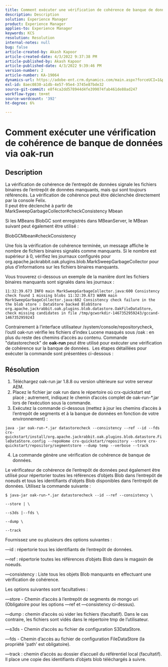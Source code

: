 ```yaml
---
title: Comment exécuter une vérification de cohérence de banque de données via oak-run
description: Description
solution: Experience Manager
product: Experience Manager
applies-to: Experience Manager
keywords: KCS
resolution: Resolution
internal-notes: null
bug: false
article-created-by: Akash Kapoor
article-created-date: 4/3/2022 9:37:38 PM
article-published-by: Akash Kapoor
article-published-date: 4/3/2022 9:39:46 PM
version-number: 2
article-number: KA-19064
dynamics-url: https://adobe-ent.crm.dynamics.com/main.aspx?forceUCI=1&pagetype=entityrecord&etn=knowledgearticle&id=68a58547-96b3-ec11-983f-000d3a5d09d6
exl-id: 8aec0830-a1db-4e57-95e4-3745e87bde32
source-git-commit: e8f4ca2dd578944d4fe399074fab461de88ad247
workflow-type: tm+mt
source-wordcount: '392'
ht-degree: 6%

---
```


# Comment exécuter une vérification de cohérence de banque de données via oak-run

## Description

La vérification de cohérence de l’entrepôt de données signale les fichiers binaires de l’entrepôt de données manquants, mais qui sont toujours référencés. La vérification de cohérence peut être déclenchée directement par la console Felix.<br>
Il peut être déclenché à partir de MarkSweepGarbageCollector#checkConsistency Mbean

Si les MBeans BlobGC sont enregistrés dans MBeanServer, le MBean suivant peut également être utilisé :

BlobGCMbean#checkConsistency

Une fois la vérification de cohérence terminée, un message affiche le nombre de fichiers binaires signalés comme manquants. Si le nombre est supérieur à 0, vérifiez les journaux configurés pour org.apache.jackrabbit.oak.plugins.blob.MarkSweepGarbageCollector pour plus d’informations sur les fichiers binaires manquants.

Vous trouverez ci-dessous un exemple de la manière dont les fichiers binaires manquants sont signalés dans les journaux :

`11:32:39.673 INFO main MarkSweepGarbageCollector.java:600 Consistency check found 1 missing blobs 11:32:39.673 WARN main MarkSweepGarbageCollector.java:602 Consistency check failure in the the blob store : DataStore backed BlobStore org.apache.jackrabbit.oak.plugins.blob.datastore.OakFileDataStore, check missing candidates in file /tmp/gcworkdir-1467352959243/gccand-1467352959243`

Contrairement à l’interface utilisateur /system/console/repositorycheck, l’outil oak-run vérifie les fichiers d’index Lucene masqués sous /oak : en plus du reste des chemins d’accès au contenu. Commande &quot;datastorecheck&quot; de <b>oak-run </b>peut être utilisé pour exécuter une vérification de cohérence sur la banque de données.  Les étapes détaillées pour exécuter la commande sont présentées ci-dessous :




## Résolution


1. Téléchargez oak-run jar 1.8.8 ou version ultérieure sur votre serveur AEM.
2. Placez le fichier jar oak run dans le répertoire où crx-quickstart est placé ; autrement, indiquez le chemin d’accès complet de oak-run-\*.jar lors de l’exécution sous la commande.
3. Exécutez la commande ci-dessous (mettez à jour les chemins d’accès à l’entrepôt de segments et à la banque de données en fonction de votre environnement) :


`java -jar oak-run-*.jar datastorecheck --consistency --ref --id --fds crx-quickstart/install/org.apache.jackrabbit.oak.plugins.blob.datastore.FileDataStore.config --repoHome crx-quickstart/repository --store crx-quickstart/repository/segmentstore --dump temp --verbose --track`

4. La commande génère une vérification de cohérence de banque de données.

Le vérificateur de cohérence de l’entrepôt de données peut également être utilisé pour répertorier toutes les références d’objets Blob dans l’entrepôt de noeuds et tous les identifiants d’objets Blob disponibles dans l’entrepôt de données. Utilisez la commande suivante :

`$ java-jar oak-run-*.jar datastorecheck --id --ref --consistency \`

`--store | \`

`--s3ds |--fds \`

`--dump \`

`--track`



Fournissez une ou plusieurs des options suivantes :

—id : répertorie tous les identifiants de l’entrepôt de données.

—ref : répertorie toutes les références d’objets Blob dans le magasin de noeuds.

—consistency : Liste tous les objets Blob manquants en effectuant une vérification de cohérence.



Les options suivantes sont facultatives :

—store - Chemin d’accès à l’entrepôt de segments de mongo uri (Obligatoire pour les options —ref et —consistency ci-dessus).

—dump : chemin d’accès où vider les fichiers (facultatif). Dans le cas contraire, les fichiers sont vidés dans le répertoire tmp de l’utilisateur.

—s3ds - Chemin d’accès au fichier de configuration S3DataStore.

—fds - Chemin d’accès au fichier de configuration FileDataStore (la propriété &#39;path&#39; est obligatoire).

—track : chemin d’accès au dossier d’accueil du référentiel local (facultatif). Il place une copie des identifiants d’objets blob téléchargés à suivre.
